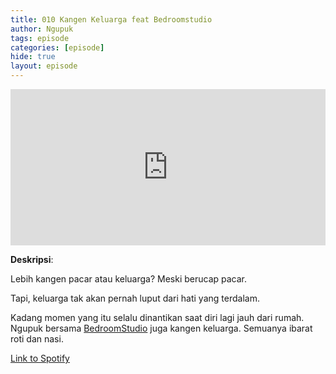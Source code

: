 ```yaml
---
title: 010 Kangen Keluarga feat Bedroomstudio
author: Ngupuk
tags: episode
categories: [episode]
hide: true
layout: episode
---
```


<iframe src="https://open.spotify.com/embed/episode/1n36pzI3yqKtUjSjveR6Kx" width="100%" height="250" frameborder="0" allowtransparency="true" allow="encrypted-media"></iframe>

**Deskripsi**:

Lebih kangen pacar atau keluarga? Meski berucap pacar.

Tapi, keluarga tak akan pernah luput dari hati yang terdalam.

Kadang momen yang itu selalu dinantikan saat diri lagi jauh dari rumah. Ngupuk bersama [BedroomStudio](https://www.instagram.com/bedroomstudio_) juga kangen keluarga. Semuanya ibarat roti dan nasi.

[Link to Spotify](https://open.spotify.com/episode/1n36pzI3yqKtUjSjveR6Kx)
